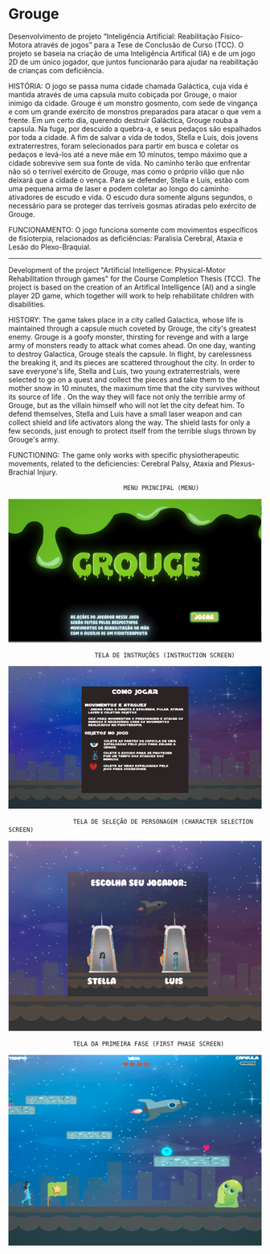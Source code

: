 # Grouge

Desenvolvimento de projeto “Inteligência Artificial: Reabilitação Físico-Motora através de jogos” para a Tese de Conclusão de Curso (TCC). O projeto se baseia na criação de uma Inteligência Artifical (IA) e de um jogo 2D de um único jogador, que juntos funcionarão para ajudar na reabilitação de crianças com deficiência. 

HISTÓRIA: O jogo se passa numa cidade chamada Galáctica, cuja vida é mantida através de uma capsula muito cobiçada por Grouge, o maior inimigo da cidade. Grouge é um monstro gosmento, com sede de vingança e com um grande exército de monstros preparados para atacar o que vem a frente. Em um certo dia, querendo destruir Galáctica, Grouge rouba a capsula. Na fuga, por descuido a quebra-a, e seus pedaços são espalhados por toda a cidade. A fim de salvar a vida de todos, Stella e Luís, dois jovens extraterrestres, foram selecionados para partir em busca e coletar os pedaços e levá-los até a neve mãe em 10 minutos, tempo máximo que a cidade sobrevive sem sua fonte de vida. No caminho terão que enfrentar não só o terrível exército de Grouge, mas como o próprio vilão que não deixará que a cidade o vença. Para se defender, Stella e Luís, estão com uma pequena arma de laser e podem coletar ao longo do caminho ativadores de escudo e vida. O escudo dura somente alguns segundos, o necessário para se proteger das terríveis gosmas atiradas pelo exército de Grouge.

FUNCIONAMENTO: O jogo funciona somente com movimentos específicos de fisioterpia, relacionados as deficiências: Paralisia Cerebral, Ataxia e Lesão do Plexo-Braquial.

--------------------------------------------------------------------------------------------------------------------------------------
Development of the project "Artificial Intelligence: Physical-Motor Rehabilitation through games" for the Course Completion Thesis (TCC). The project is based on the creation of an Artifical Intelligence (AI) and a single player 2D game, which together will work to help rehabilitate children with disabilities.

HISTORY: The game takes place in a city called Galactica, whose life is maintained through a capsule much coveted by Grouge, the city's greatest enemy. Grouge is a goofy monster, thirsting for revenge and with a large army of monsters ready to attack what comes ahead. On one day, wanting to destroy Galactica, Grouge steals the capsule. In flight, by carelessness the breaking it, and its pieces are scattered throughout the city. In order to save everyone's life, Stella and Luis, two young extraterrestrials, were selected to go on a quest and collect the pieces and take them to the mother snow in 10 minutes, the maximum time that the city survives without its source of life . On the way they will face not only the terrible army of Grouge, but as the villain himself who will not let the city defeat him. To defend themselves, Stella and Luís have a small laser weapon and can collect shield and life activators along the way. The shield lasts for only a few seconds, just enough to protect itself from the terrible slugs thrown by Grouge's army.

FUNCTIONING: The game only works with specific physiotherapeutic movements, related to the deficiencies: Cerebral Palsy, Ataxia and Plexus-Brachial Injury.

                                    MENU PRINCIPAL (MENU)
![alt text](https://github.com/refalguera/Grouge/blob/master/ImagesOfTheFinalVersion/Menu.png)

                            TELA DE INSTRUÇÕES (INSTRUCTION SCREEN)
![alt text](https://github.com/refalguera/Grouge/blob/master/ImagesOfTheFinalVersion/Instrucao.png)

                      TELA DE SELEÇÃO DE PERSONAGEM (CHARACTER SELECTION SCREEN)
![alt text](https://github.com/refalguera/Grouge/blob/master/ImagesOfTheFinalVersion/Personagens.png)

                      TELA DA PRIMEIRA FASE (FIRST PHASE SCREEN)
![alt text](https://github.com/refalguera/Grouge/blob/master/ImagesOfTheFinalVersion/Fase1.png)

